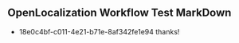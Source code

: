 ## OpenLocalization Workflow Test MarkDown
* 18e0c4bf-c011-4e21-b71e-8af342fe1e94 thanks!

<!--HONumber=Jul16_HO2-->


